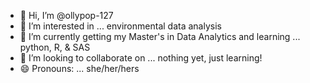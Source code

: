 - 👋 Hi, I’m @ollypop-127
- 👀 I’m interested in ... environmental data analysis
- 🌱 I’m currently getting my Master's in Data Analytics and learning ... python, R, & SAS
- 💞️ I’m looking to collaborate on ... nothing yet, just learning!
- 😄 Pronouns: ... she/her/hers

<!---
ollypop-127/ollypop-127 is a ✨ special ✨ repository because its `README.md` (this file) appears on your GitHub profile.
You can click the Preview link to take a look at your changes.
--->
